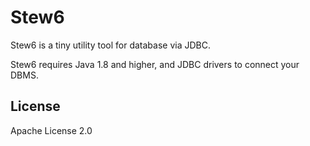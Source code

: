 Stew6
=====
Stew6 is a tiny utility tool for database via JDBC.

Stew6 requires Java 1.8 and higher, and JDBC drivers to connect your DBMS.


License
-------

Apache License 2.0
